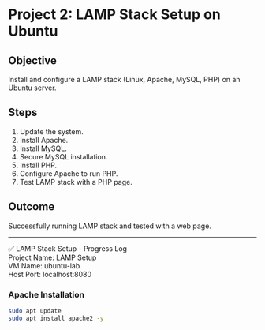 # Project 2: LAMP Stack Setup on Ubuntu

## Objective
Install and configure a LAMP stack (Linux, Apache, MySQL, PHP) on an Ubuntu server.

## Steps
1. Update the system.
2. Install Apache.
3. Install MySQL.
4. Secure MySQL installation.
5. Install PHP.
6. Configure Apache to run PHP.
7. Test LAMP stack with a PHP page.

## Outcome
Successfully running LAMP stack and tested with a web page.

---

✅ LAMP Stack Setup - Progress Log  
Project Name: LAMP Setup  
VM Name: ubuntu-lab  
Host Port: localhost:8080  

### Apache Installation

```bash
sudo apt update
sudo apt install apache2 -y

